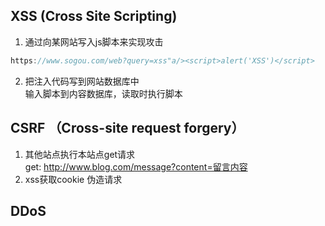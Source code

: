 ## XSS (Cross Site Scripting)

1. 通过向某网站写入js脚本来实现攻击

```javascript
https://www.sogou.com/web?query=xss"a/><script>alert('XSS')</script>
```

2. 把注入代码写到网站数据库中  
输入脚本到内容数据库，读取时执行脚本

## CSRF （Cross-site request forgery）

1. 其他站点执行本站点get请求  
get: <http://www.blog.com/message?content=留言内容>
2. xss获取cookie 伪造请求

## DDoS
